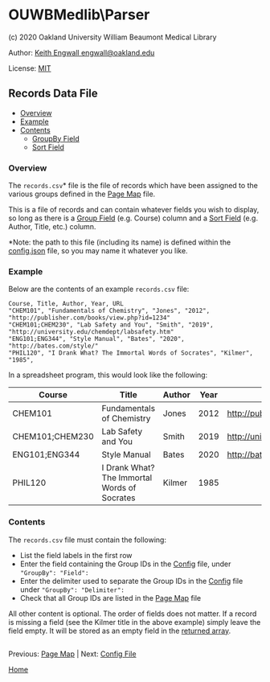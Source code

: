 # OUWBMedlib\Parser
(c) 2020 Oakland University William Beaumont Medical Library

Author: [Keith Engwall <engwall@oakland.edu>](mailto:engwall@oakland.edu)

License: [MIT](https://opensource.org/licenses/MIT)

## Records Data File
* [Overview](#Overview)
* [Example](#Example)
* [Contents](#Contents)
    * [GroupBy Field](#GroupBy)
    * [Sort Field](#SortField)

### Overview
The `records.csv`* file is the file of records which 
have been assigned to the various groups defined in the
[Page Map](PageMap.md) file.

This is a file of records and can contain whatever fields you 
wish to display, so long as there is a [Group Field](#GroupBy) 
(e.g. Course) column and a [Sort Field](#SortField) (e.g. Author,
Title, etc.) column.

*Note: the path to this file (including its name) is defined within the 
[config.json](Config.md) file, so you may name it whatever you like.

### Example
Below are the contents of an example `records.csv` file:
```csv
Course, Title, Author, Year, URL
"CHEM101", "Fundamentals of Chemistry", "Jones", "2012", "http://publisher.com/books/view.php?id=1234"
"CHEM101;CHEM230", "Lab Safety and You", "Smith", "2019", "http://university.edu/chemdept/labsafety.htm"
"ENG101;ENG344", "Style Manual", "Bates", "2020", "http://bates.com/style/"
"PHIL120", "I Drank What? The Immortal Words of Socrates", "Kilmer", "1985",
```
In a spreadsheet program, this would look like the following:

|Course|Title|Author|Year|URL|
|------|-----|------|----|---|
|CHEM101|Fundamentals of Chemistry|Jones|2012|http://publisher.com/view.php?id=1234|
|CHEM101;CHEM230|Lab Safety and You|Smith|2019|http://university.edu/chemdept/labsafety.htm|
|ENG101;ENG344|Style Manual|Bates|2020|http://bates.com/style|
|PHIL120|I Drank What? The Immortal Words of Socrates|Kilmer|1985||

### Contents
The `records.csv` file must contain the following:

* List the field labels in the first row
* Enter the field containing the Group IDs in the [Config](Config.md) file, 
under `"GroupBy": "Field":`
* Enter the delimiter used to separate the Group IDs in the [Config](Config.md)
file under `"GroupBy": "Delimiter":`
* Check that all Group IDs are listed in the [Page Map](PageMap.md) file

All other content is optional.  The order of fields does not matter.
If a record is missing a field (see the Kilmer title in the above example)
simply leave the field empty.  It will be stored as an empty field in the
[returned array](RecordParser.md).

##
Previous: [Page Map](PageMap.md) | Next: [Config File](Config.md)

[Home](../README.md)